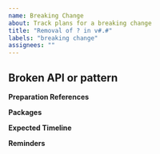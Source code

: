 ```yaml
---
name: Breaking Change
about: Track plans for a breaking change
title: "Removal of ? in v#.#"
labels: "breaking change"
assignees: ""
---
```


## Broken API or pattern

<!-- Name the APIs involved specifically, etc. Examples: `IContainerRuntimeOptions.flushMode` or Calling `AzureClient.createContainer` with compatibilityMode set to "1". -->

**Preparation References**

<!-- A URL to the deprecation release notes. Alternatively, describe actions required where broken API or pattern is in use. Release notes can be found browsing https://github.com/microsoft/FluidFramework/releases. Example: [Deprecation notes](https://github.com/microsoft/FluidFramework/releases/tag/client_v2.12.0#user-content-summarizerstopreason-isummarizeeventprops-and-isummarizerevents-are-now-deprecated-23217) -->

**Packages**

<!-- A simple list of impacted packages -->

**Expected Timeline**

<!-- When you expect this API/pattern will be fully removed/unsupported. If possible, give a release version. -->

**Reminders**

<!-- Reminder: Assign this issue to somebody (see below), if you are unsure who, assign it to yourself. -->

<!-- After creating associate a PR: link a PR from test/... branch in this repo (not in a fork). -->

<!-- By filing an Issue, you are expected to comply with the Code of Conduct: https://github.com/microsoft/FluidFramework/blob/main/CODE_OF_CONDUCT.md -->

<!-- Lastly, be sure to preview your issue before saving, then remove this reminders section. Thanks! -->
